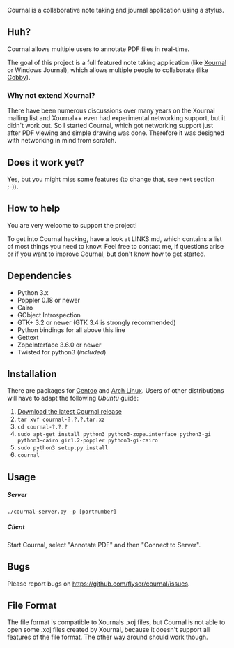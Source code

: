 Cournal is a collaborative note taking and journal application using a stylus.

## Huh? ##

Cournal allows multiple users to annotate PDF files in real-time.

The goal of this project is a full featured note taking application (like
[Xournal](http://xournal.sf.net/) or Windows Journal), which allows multiple
people to collaborate (like [Gobby](http://gobby.0x539.de/)).

### Why not extend Xournal? ###

There have been numerous discussions over many years on the Xournal mailing list
and Xournal++ even had experimental networking support, but it didn't work out.
So I started Cournal, which got networking support just after PDF viewing and
simple drawing was done. Therefore it was designed with networking in mind from 
scratch.

## Does it work yet? ##

Yes, but you might miss some features (to change that, see next section ;-)).

## How to help ##

You are very welcome to support the project!

To get into Cournal hacking, have a look at LINKS.md, which contains a list of
most things you need to know.
Feel free to contact me, if questions arise or if you want to improve Cournal,
but don't know how to get started.

## Dependencies ##

 * Python 3.x
 * Poppler 0.18 or newer
 * Cairo
 * GObject Introspection
 * GTK+ 3.2 or newer (GTK 3.4 is strongly recommended)
 * Python bindings for all above this line
 * Gettext
 * ZopeInterface 3.6.0 or newer
 * Twisted for python3 (*included*)

## Installation ##

There are packages for [Gentoo](https://github.com/flyser/cournal-gentoo)
and [Arch Linux](https://aur.archlinux.org/packages.php?ID=61201).
Users of other distributions will have to adapt the following *Ubuntu* guide:

1. [Download the latest Cournal release](https://github.com/flyser/cournal/downloads)
2. `tar xvf cournal-?.?.?.tar.xz`
3. `cd cournal-?.?.?`
4. `sudo apt-get install python3 python3-zope.interface python3-gi python3-cairo gir1.2-poppler python3-gi-cairo`
5. `sudo python3 setup.py install`
6. `cournal`

## Usage ##

##### Server ######

    ./cournal-server.py -p [portnumber]

##### Client ######
    
Start Cournal, select "Annotate PDF" and then "Connect to Server".

## Bugs ##

Please report bugs on <https://github.com/flyser/cournal/issues>.

## File Format ##

The file format is compatible to Xournals .xoj files, but Cournal is not
able to open some .xoj files created by Xournal, because it doesn't support
all features of the file format. The other way around should work though.
